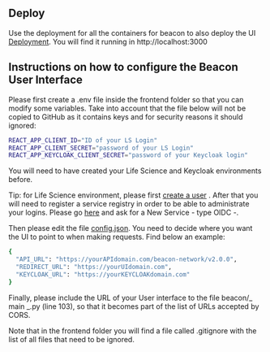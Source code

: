 ## Deploy

Use the deployment for all the containers for beacon to also deploy the UI [Deployment](../deploy/README.md). You will find it running in http://localhost:3000

## Instructions on how to configure the Beacon User Interface
 
Please first create a .env file inside the frontend folder so that you can modify some variables. Take into account that the file below will not be copied to GitHub as it contains keys and for security reasons it should ignored: 

```bash
REACT_APP_CLIENT_ID="ID of your LS Login"
REACT_APP_CLIENT_SECRET="password of your LS Login"
REACT_APP_KEYCLOAK_CLIENT_SECRET="password of your Keycloak login"
```

You will need to have created your Life Science and Keycloak environments before.

Tip: for Life Science environment, please first [create a user](https://lifescience-ri.eu/ls-login/users/how-to-get-and-use-life-science-id.html) . 
After that you will need to register a service registry in order to be able to administrate your logins. Please go [here](https://services.aai.lifescience-ri.eu/spreg/) and ask for a New Service - type OIDC -.


Then please edit the file [config.json](src/config.json). You need to decide where you want the UI to point to when making requests. Find below an example:

 ```bash
{
   "API_URL": "https://yourAPIdomain.com/beacon-network/v2.0.0",
   "REDIRECT_URL": "https://yourUIdomain.com",
   "KEYCLOAK_URL": "https://yourKEYCLOAKdomain.com"
 }
```

Finally, please include the URL of your User interface to the file beacon/_ main _.py (line 103), so that it becomes part of the list of URLs accepted by CORS.


Note that in the frontend folder you will find a file called .gitignore with the list of all files that need to be ignored.

